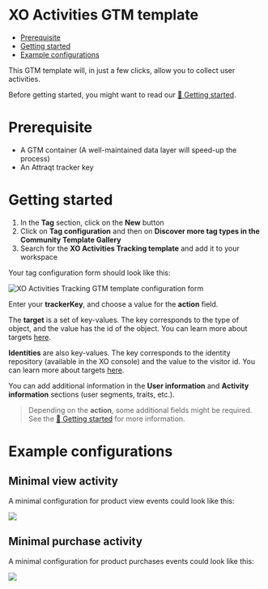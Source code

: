 # XO Activities GTM template

- [Prerequisite](#prerequisite)
- [Getting started](#getting-started)
- [Example configurations](#example-configurations)

This GTM template will, in just a few clicks, allow you to collect user activities. 

Before getting started, you might want to read our [📌 Getting started](https://attraqt.gitbook.io/developer-documentation/getting-started).

# Prerequisite
- A GTM container (A well-maintained data layer will speed-up the process)
- An Attraqt tracker key

# Getting started
1. In the **Tag** section, click on the **New** button
2. Click on **Tag configuration** and then on **Discover more tag types in the Community Template Gallery**
3. Search for the **XO Activities Tracking template** and add it to your workspace

Your tag configuration form should look like this:

![XO Activities Tracking GTM template configuration form](https://gblobscdn.gitbook.com/assets/-M29DVDUqAIkkL2XX89z/-M8PIZjRKdcPHDVBynFO/-M8POaNUQ-Lx3EMABJqa/Capture%20d%E2%80%99e%CC%81cran%202020-05-28%20a%CC%80%2010.28.43.png?alt=media&token=a0632441-6bc6-4f56-99d5-e5ed25b75ce3)

Enter your **trackerKey**, and choose a value for the **action** field.

The **target** is a set of key-values. The key corresponds to the type of object, and the value has the id of the object. You can learn more about targets [here](https://attraqt.gitbook.io/developer-documentation/getting-started#what-is-an-activity).

**Identities** are also key-values. The key corresponds to the identity repository (available in the XO console) and the value to the visitor id. 
You can learn more about targets [here](https://attraqt.gitbook.io/developer-documentation/getting-started#managing-identities).

You can add additional information in the **User information** and **Activity information** sections (user segments, traits, etc.).

> Depending on the **action**, some additional fields might be required. See the [📌 Getting started](https://attraqt.gitbook.io/developer-documentation/getting-started#what-is-an-activity) for more information.

# Example configurations

## Minimal **view** activity
A minimal configuration for product view events could look like this:

![](https://gblobscdn.gitbook.com/assets%2F-M29DVDUqAIkkL2XX89z%2F-M8PIZjRKdcPHDVBynFO%2F-M8PRba3HR6SjzoUCUsJ%2FCapture%20d%E2%80%99e%CC%81cran%202020-05-28%20a%CC%80%2010.41.49.png?alt=media&token=e2b509e3-eb3c-47aa-82a6-944fc546a712)

## Minimal **purchase** activity
A minimal configuration for product purchases events could look like this:

![](https://gblobscdn.gitbook.com/assets%2F-M29DVDUqAIkkL2XX89z%2F-M8PZhcLcMGiqCoEl2Ue%2F-M8P_KzFNOyJwc7Vn8QZ%2FCapture%20d%E2%80%99e%CC%81cran%202020-05-28%20a%CC%80%2011.20.12.png?alt=media&token=393ea1c5-6446-4626-a0c2-8b7442d09552)
